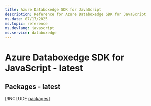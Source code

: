 ```yaml
---
title: Azure Databoxedge SDK for JavaScript
description: Reference for Azure Databoxedge SDK for JavaScript
ms.date: 07/17/2025
ms.topic: reference
ms.devlang: javascript
ms.service: databoxedge
---
```

# Azure Databoxedge SDK for JavaScript - latest
## Packages - latest
[!INCLUDE [packages](databoxedge-index.md)]